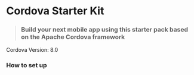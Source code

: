 # Cordova Starter Kit

> ### Build your next mobile app using this starter pack based on the Apache Cordova framework

Cordova Version: 8.0

### How to set up